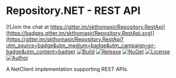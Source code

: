 # Repository.NET - REST API

[![Join the chat at https://gitter.im/skthomasjr/Repository.RestApi](https://badges.gitter.im/skthomasjr/Repository.RestApi.svg)](https://gitter.im/skthomasjr/Repository.RestApi?utm_source=badge&utm_medium=badge&utm_campaign=pr-badge&utm_content=badge)
[![Build](https://ci.appveyor.com/api/projects/status/3wbhf000mxd0kc7p?svg=true)](https://ci.appveyor.com/project/skthomasjr/repository-restapi)
[![Release](https://img.shields.io/github/release/skthomasjr/Repository.RestApi.svg?maxAge=2592000)](https://github.com/skthomasjr/Repository.RestApi/releases)
[![NuGet](https://img.shields.io/nuget/v/Repository.RestApi.svg)](https://www.nuget.org/packages/Repository.RestApi)
[![License](https://img.shields.io/github/license/skthomasjr/Repository.RestApi.svg?maxAge=2592000)](LICENSE.md)
[![Author](https://img.shields.io/badge/author-Scott%20K.%20Thomas%2C%20Jr.-blue.svg?maxAge=2592000)](https://www.linkedin.com/in/skthomasjr)

A NetClient implementation supporting REST APIs.
